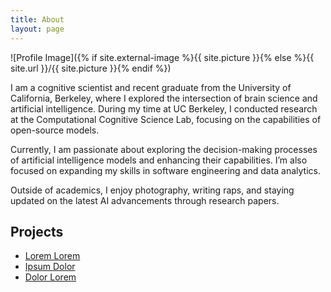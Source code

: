 ```yaml
---
title: About
layout: page
---
```

![Profile Image]({% if site.external-image %}{{ site.picture }}{% else %}{{ site.url }}/{{ site.picture }}{% endif %})

<p>I am a cognitive scientist and recent graduate from the University of California, Berkeley, where I explored the intersection of brain science and artificial intelligence. During my time at UC Berkeley, I conducted research at the Computational Cognitive Science Lab, focusing on the capabilities of open-source models.</p>

<p>Currently, I am passionate about exploring the decision-making processes of artificial intelligence models and enhancing their capabilities. I’m also focused on expanding my skills in software engineering and data analytics. </p>

<p>Outside of academics, I enjoy photography, writing raps, and staying updated on the latest AI advancements through research papers.</p>
<h2>Projects</h2>

<ul>
	<li><a href="https://github.com/">Lorem Lorem</a></li>
	<li><a href="https://github.com/">Ipsum Dolor</a></li>
	<li><a href="https://github.com/">Dolor Lorem</a></li>
</ul>
